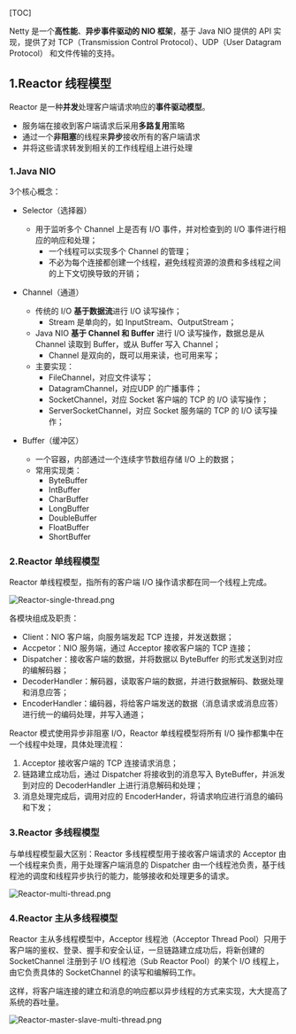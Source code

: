 
[TOC]

Netty 是一个**高性能**、**异步事件驱动的 NIO 框架**，基于 Java NIO 提供的 API 实现，提供了对 TCP（Transmission Control Protocol）、UDP（User Datagram Protocol） 和文件传输的支持。



## 1.Reactor 线程模型

Reactor 是一种**并发**处理客户端请求响应的**事件驱动模型**。

- 服务端在接收到客户端请求后采用**多路复用**策略
- 通过一个**非阻塞**的线程来**异步**接收所有的客户端请求
- 并将这些请求转发到相关的工作线程组上进行处理



### 1.Java NIO

3个核心概念：

- Selector（选择器）
  - 用于监听多个 Channel 上是否有 I/O 事件，并对检查到的 I/O 事件进行相应的响应和处理；
    - 一个线程可以实现多个 Channel 的管理；
    - 不必为每个连接都创建一个线程，避免线程资源的浪费和多线程之间的上下文切换导致的开销；

- Channel（通道）
  - 传统的 I/O **基于数据流**进行 I/O 读写操作；
    - Stream 是单向的，如 InputStream、OutputStream；
  - Java NIO **基于 Channel 和 Buffer** 进行 I/O 读写操作，数据总是从 Channel 读取到 Buffer，或从 Buffer 写入 Channel；
    - Channel 是双向的，既可以用来读，也可用来写；
  - 主要实现：
    - FileChannel，对应文件读写；
    - DatagramChannel，对应UDP 的广播事件；
    - SocketChannel，对应 Socket 客户端的 TCP 的 I/O 读写操作；
    - ServerSocketChannel，对应 Socket 服务端的 TCP 的 I/O 读写操作；
- Buffer（缓冲区）
  - 一个容器，内部通过一个连续字节数组存储 I/O 上的数据；
  - 常用实现类：
    - ByteBuffer
    - IntBuffer
    - CharBuffer
    - LongBuffer
    - DoubleBuffer
    - FloatBuffer
    - ShortBuffer



### 2.Reactor 单线程模型

Reactor 单线程模型，指所有的客户端 I/O 操作请求都在同一个线程上完成。

![Reactor-single-thread.png](D:\workspace\vscode1.48.0\knowledge-map\读书笔记\Java核心知识点\pic\Reactor-single-thread.png)



各模块组成及职责：

- Client：NIO 客户端，向服务端发起 TCP 连接，并发送数据；
- Accpetor：NIO 服务端，通过 Acceptor 接收客户端的 TCP 连接；
- Dispatcher：接收客户端的数据，并将数据以 ByteBuffer 的形式发送到对应的编解码器；
- DecoderHandler：解码器，读取客户端的数据，并进行数据解码、数据处理和消息应答；
- EncoderHandler：编码器，将给客户端发送的数据（消息请求或消息应答）进行统一的编码处理，并写入通道；

Reactor 模式使用异步非阻塞 I/O，Reactor 单线程模型将所有 I/O 操作都集中在一个线程中处理，具体处理流程：

1. Acceptor 接收客户端的 TCP 连接请求消息；
2. 链路建立成功后，通过 Dispatcher 将接收到的消息写入 ByteBuffer，并派发到对应的 DecoderHandler 上进行消息解码和处理；
3. 消息处理完成后，调用对应的 EncoderHander，将请求响应进行消息的编码和下发；



### 3.Reactor 多线程模型

与单线程模型最大区别：Reactor 多线程模型用于接收客户端请求的 Acceptor 由一个线程来负责，用于处理客户端消息的 Dispatcher 由一个线程池负责，基于线程池的调度和线程异步执行的能力，能够接收和处理更多的请求。

![Reactor-multi-thread.png](D:\workspace\vscode1.48.0\knowledge-map\读书笔记\Java核心知识点\pic\Reactor-multi-thread.png)



### 4.Reactor 主从多线程模型

Reactor 主从多线程模型中，Acceptor 线程池（Acceptor Thread Pool）只用于客户端的鉴权、登录、握手和安全认证，一旦链路建立成功后，将新创建的 SocketChannel 注册到子 I/O 线程池（Sub Reactor Pool）的某个 I/O 线程上，由它负责具体的 SocketChannel 的读写和编解码工作。

这样，将客户端连接的建立和消息的响应都以异步线程的方式来实现，大大提高了系统的吞吐量。

![Reactor-master-slave-multi-thread.png](D:\workspace\vscode1.48.0\knowledge-map\读书笔记\Java核心知识点\pic\Reactor-master-slave-multi-thread.png)


